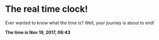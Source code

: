 # The real time clock!

Ever wanted to know what the time is? Well, your journey is about to end!

**The time is Nov 19, 2017, 06:43**